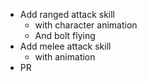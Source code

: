 - Add ranged attack skill 
   - with character animation
   - And bolt flying
- Add melee attack skill
   - with animation
- PR